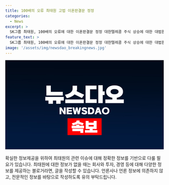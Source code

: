 ```yaml
---
title: 100배의 오류 최태원 고법 이혼판결문 정정
categories:
  - News
excerpt: >
  SK그룹 최태원, 100배의 오류에 대한 이혼판결문 정정 대한텔레콤 주식 상승에 대한 대법원의 판단이 주목받는 가운데, 재산 분할 문제와 함께 세기의 이혼으로 주목받는 최태원과 노소영夫婦의 사건이 뜨거운 이슈가 되고 있다.
feature_text: >
  SK그룹 최태원, 100배의 오류에 대한 이혼판결문 정정 대한텔레콤 주식 상승에 대한 대법원의 판단이 주목받는 가운데, 재산 분할 문제와 함께 세기의 이혼으로 주목받는 최태원과 노소영夫婦의 사건이 뜨거운 이슈가 되고 있다.
image: '/assets/img/newsdao_breakingnews.jpg'
---
```


<p><img src="/assets/img/newsdao_breakingnews.jpg" alt="implanttips 속보" /></p>

<p>확실한 정보제공을 위하여 최태원의 관련 이슈에 대해 정확한 정보를 기반으로 다룰 필요가 있습니다. 최태원에 대한 정보가 없을 때는 회사와 투자, 경영 등에 대해 다양한 정보를 제공하는 블로거라면, 글을 작성할 수 있습니다. 언론사나 언론 정보에 의존하지 않고, 전문적인 정보를 바탕으로 작성하도록 유의 부탁드립니다.</p>

